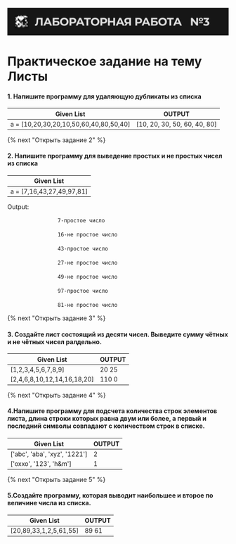 ![alt MATE Programming Lab](https://github.com/MATE-Programming/Lab_logo/blob/main/lab_3.svg?raw=true)
# Практическое задание на тему Листы

#### 1. Напишите программу для удаляющую дубликаты из списка


| Given List | OUTPUT |
|   ---   |   ---  |
| a = [10,20,30,20,10,50,60,40,80,50,40] | [10, 20, 30, 50, 60, 40, 80] |

{% next "Открыть задание 2" %}
#### 2. Напишите программу для выведение простых и не простых чисел из списка


| Given List |
|   ---   |
| a = [7,16,43,27,49,97,81] | 
                    
                    
Output:             
  
                    7-простое число
                    
                    16-не простое число
                    
                    43-простое число
                    
                    27-не простое число
                    
                    49-не простое число
                    
                    97-простое число
                    
                    81-не простое число 

{% next "Открыть задание 3" %}
#### 3. Создайте лист состоящий из десяти чисел. Выведите сумму чётных и не чётных чисел ралдельно.


| Given List | OUTPUT |
|   ---   |   ---  |
| [1,2,3,4,5,6,7,8,9] | 20   25 |
| [2,4,6,8,10,12,14,16,18,20] | 110   0 |

{% next "Открыть задание 4" %}
#### 4.Напишите программу для подсчета количества строк элементов листа, длина строки которых равна двум или более, а первый и последний символы совпадают с количеством строк в списке.


| Given List | OUTPUT |
|   ---   |   ---  |
| ['abc', 'aba', 'xyz', '1221'] | 2 |
| ['oxxo', '123', 'h&m'] | 1 |

{% next "Открыть задание 5" %}
#### 5.Создайте программу, которая выводит наибольшее и второе по величине числа из списка.

| Given List | OUTPUT |
|   ---   |   ---  |
| [20,89,33,1,2,5,61,55] | 89 61 

